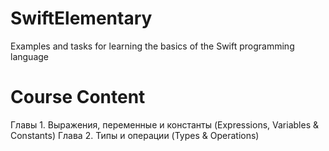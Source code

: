 # SwiftElementary
Examples and tasks for learning the basics of the Swift programming language

# Сourse Сontent
Главы 1. Выражения, переменные и константы (Expressions, Variables & Constants)
Глава 2. Типы и операции (Types & Operations)
